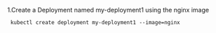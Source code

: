 1.Create a Deployment named my-deployment1 using the nginx image
```
 kubectl create deployment my-deployment1 --image=nginx

```
